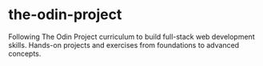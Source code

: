 # the-odin-project
Following The Odin Project curriculum to build full-stack web development skills. Hands-on projects and exercises from foundations to advanced concepts.
